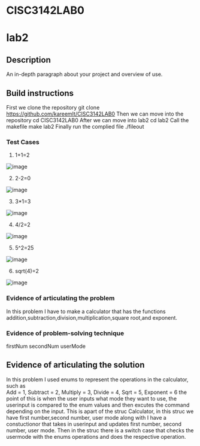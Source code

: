# CISC3142LAB0
# lab2

## Description

An in-depth paragraph about your project and overview of use.

## Build instructions
First we clone the repository 
git clone https://github.com/kareemIt/CISC3142LAB0
Then we can move into the repository
cd CISC3142LAB0
After we can move into lab2
cd lab2
Call the makefile
make lab2
Finally run the complied file
./fileout

### Test Cases
1. 1+1=2

![image](https://user-images.githubusercontent.com/49353198/159611582-6b5b9fdb-be97-4c71-a825-0da15e5ccf3e.png)

2. 2-2=0

![image](https://user-images.githubusercontent.com/49353198/159611782-b67b59d4-e452-4364-ab47-9f4c01ffc8e1.png)

3. 3*1=3

![image](https://user-images.githubusercontent.com/49353198/159611816-e65a8496-8b85-4f03-a029-c8c7cf993868.png)

4. 4/2=2

![image](https://user-images.githubusercontent.com/49353198/159611847-bae3c409-dce3-4113-9e06-ac08285c5fd9.png)

5. 5^2=25

![image](https://user-images.githubusercontent.com/49353198/159611910-5114ff93-e9dd-473a-87c3-54cd6bff074d.png)

6. sqrt(4)=2

![image](https://user-images.githubusercontent.com/49353198/159611970-7dc4f125-078a-4062-9287-0a67719bdfac.png)



### Evidence of articulating the problem
In this problem I have to make a calculator that has the functions addition,subtraction,division,multiplication,square root,and exponent.

### Evidence of problem-solving technique
firstNum
secondNum
userMode


## Evidence of articulating the solution
In this problem I used enums to represent the operations in the calculator, such as     
    Add = 1,
    Subtract = 2,
    Multiply = 3,
    Divide = 4,
    Sqrt = 5,
    Exponent = 6
the point of this is when the user inputs what mode they want to use, the userinput is compared to the enum values and then excutes the command depending on the input.
This is apart of the struc Calculator, in this struc we have first number,second number, user mode along with I have a constuctionor that takes in userinput and updates first number, second number, user mode. Then in the struc there is a switch case that checks the usermode with the enums operations and does the respective operation.


